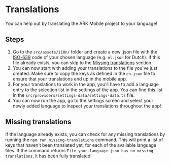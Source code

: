 # Translations

You can help out by translating the ARK Mobile project to your language! 

## Steps

1. Go to the `src/assets/i18n/` folder and create a new .json file with the [ISO-639](https://en.wikipedia.org/wiki/List_of_ISO_639-1_codes) code of your chosen language (e.g. `nl.json` for Dutch). If this file already exists, you can skip to the [Missing translations](#missing-translations) section.
2. You can now start with adding your translations to the file you've just created. Make sure to copy the keys as defined in the `en.json` file to ensure that your translations end up in the mobile app.
3. For your translations to work in the app, you'll have to add a language entry to the selection list in the settings of the app. You can find this list in the `src/providers/settings-data/settings-data.ts` file.
4. You can now run the app, go to the settings screen and select your newly added language to inspect your translations throughout the app!

## Missing translations

If the language already exists, you can check for any missing translations by running the `npm run missing-translations` command. This will print a list of keys that haven't been translated yet, for each of the available language files. If the command returns `File your-language.json has no missing translations`, it has been fully translated!